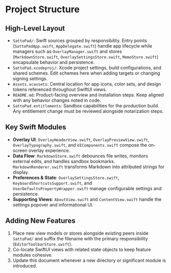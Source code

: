 # Project Structure

## High-Level Layout
- `SattoPad/`: Swift sources grouped by responsibility. Entry points (`SattoPadApp.swift`, `AppDelegate.swift`) handle app lifecycle while managers such as `OverlayManager.swift` and stores (`MarkdownStore.swift`, `OverlaySettingsStore.swift`, `MemoStore.swift`) encapsulate behavior and persistence.
- `SattoPad.xcodeproj/`: Xcode project settings, build configurations, and shared schemes. Edit schemes here when adding targets or changing signing settings.
- `Assets.xcassets`: Central location for app icons, color sets, and design tokens referenced throughout SwiftUI views.
- `README.md`: Product-facing overview and installation steps. Keep aligned with any behavior changes noted in code.
- `SattoPad.entitlements`: Sandbox capabilities for the production build. Any entitlement change must be reviewed alongside notarization steps.

## Key Swift Modules
- **Overlay UI**: `OverlayHeaderView.swift`, `OverlayPreviewView.swift`, `OverlayTypography.swift`, and `UIComponents.swift` compose the on-screen overlay experience.
- **Data Flow**: `MarkdownStore.swift` debounces file writes, monitors external edits, and handles sandbox bookmarks. `MarkdownRenderer.swift` transforms Markdown into attributed strings for display.
- **Preferences & State**: `OverlaySettingsStore.swift`, `KeyboardShortcutsSupport.swift`, and `UserDefaultsPropertyWrapper.swift` manage configurable settings and persistence.
- **Supporting Views**: `AboutView.swift` and `ContentView.swift` handle the settings popover and informational UI.

## Adding New Features
1. Place new view models or stores alongside existing peers inside `SattoPad/` and suffix the filename with the primary responsibility (`EditorToolbarStore.swift`).
2. Co-locate SwiftUI views with related state objects to keep feature modules cohesive.
3. Update this document whenever a new directory or significant module is introduced.
